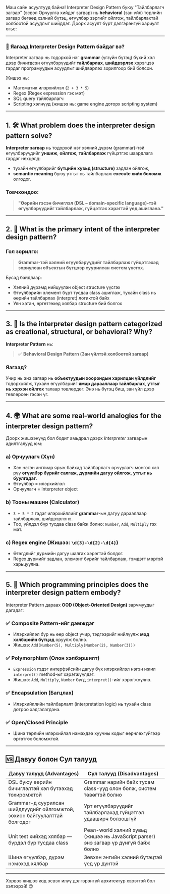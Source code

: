 Маш сайн асуултууд байна! Interpreter Design Pattern буюу "Тайлбарлагч загвар" (эсвэл Орчуулга хийдэг загвар) нь **behavioral** (зан үйл) төрлийн загвар бөгөөд хэлний бүтэц, өгүүлбэр зэргийг ойлгож, тайлбарлахтай холбоотой асуудлыг шийддэг. Доорх асуулт бүрт дэлгэрэнгүй хариулт өгье:

---

### 🧩 **Яагаад Interpreter Design Pattern байдаг вэ?**
Interpreter загвар нь тодорхой нэг **grammar** (үгзүйн бүтэц) бүхий хэл дээр бичигдсэн өгүүлбэрүүдийг **тайлбарлах**, **шийдвэрлэх** хэрэгцээ гардаг програмуудын асуудлыг шийдвэрлэх зорилгоор бий болсон.

Жишээ нь:
- Математик илэрхийлэл (`2 + 3 * 5`)
- Regex (Regex expression гэх мэт)
- SQL query тайлбарлагч
- Scripting хэлнүүд (жишээ нь: game engine доторх scripting system)

---

## 1. 🛠️ **What problem does the interpreter design pattern solve?**
**Interpreter загвар** нь тодорхой нэг хэлний дүрэм (grammar)-тэй өгүүлбэрүүдийг **уншиж**, **ойлгож**, **тайлбарлаж** гүйцэтгэх шаардлага гардаг нөхцөлд:
- тухайн өгүүлбэрийг **бүтцийн хувьд (structure)** задлан ойлгож,
- **semantic meaning** буюу утгыг нь тайлбарлаж **execute хийх боломж** олгодог.

### Товчхондоо:
> **"Өөрийн гэсэн бичиглэл (DSL – domain-specific language)-тэй өгүүлбэрүүдийг тайлбарлаж, гүйцэтгэх хэрэгтэй үед ашиглана."**

---

## 2. 🎯 **What is the primary intent of the interpreter design pattern?**

### Гол зорилго:
> **Grammar-тэй хэлний өгүүлбэрүүдийг тайлбарлаж гүйцэтгэхэд зориулсан объектын бүтцээр суурилсан систем үүсгэх.**

Бусад байдлаар:
- Хэлний дүрэмд нийцүүлэн object structure үүсгэх
- Өгүүлбэрийн элемент бүрт тусдаа class ашиглаж, тухайн class нь өөрийн тайлбарлах (interpret) логиктой байх
- Уян хатан, өргөтгөхөд хялбар structure бий болгох

---

## 3. 🧬 **Is the interpreter design pattern categorized as creational, structural, or behavioral? Why?**

**Interpreter Pattern** нь:
> ✅ **Behavioral Design Pattern (Зан үйлтэй холбоотой загвар)**

### Яагаад?
Учир нь энэ загвар нь **объектуудын хоорондын харилцан үйлдлийг** тодорхойлж, тухайн өгүүлбэрийг **ямар дарааллаар тайлбарлах**, **утгыг нь хэрхэн ойлгох** талаар төвлөрдөг. Энэ нь бүтэц биш, зан үйл дээр төвлөрсөн гэсэн үг.

---

## 4. 🌍 **What are some real-world analogies for the interpreter design pattern?**

Доорх жишээнүүд бол бодит амьдрал дээрх *Interpreter* загварын адилтгалууд юм:

### a) **Орчуулагч (Хүн)**
- Хэн нэгэн англиар ярьж байхад тайлбарлагч орчуулагч монгол хэл рүү **өгүүлбэр бүрийг салгаж**, **дүрмийн дагуу ойлгож**, **утгыг нь буулгадаг.**
- Өгүүлбэр = илэрхийлэл
- Орчуулагч = Interpreter object

### b) **Тооны машин (Calculator)**
- `3 + 5 * 2` гэдэг илэрхийллийг **grammar**-ын дагуу дарааллаар тайлбарлаж, шийдвэрлэнэ.
- Тоо, үйлдэл бүр тусдаа class байж болно: `Number`, `Add`, `Multiply` гэх мэт.

### c) **Regex engine (Жишээ: `\d{3}-\d{2}-\d{4}`)**
- Өгөгдлийг дүрмийн дагуу шалгах хэрэгтэй болдог.
- Regex дүрмийг задлан, элемэнт бүрийг тайлбарлаж, тэмдэгт мөртэй харьцуулна.

---

## 5. 🧠 **Which programming principles does the interpreter design pattern embody?**

Interpreter Pattern дараах **OOD (Object-Oriented Design)** зарчмуудыг дагадаг:

### ✅ **Composite Pattern-ийг дэмждэг**  
- Илэрхийлэл бүр нь өөр object учир, тэдгээрийг нийлүүлж **мод хэлбэрийн бүтцэд** оруулж болно.
- Жишээ: `Add(Number(5), Multiply(Number(2), Number(3)))`

### ✅ **Polymorphism (Олон хэлбэршилт)**  
- `Expression` гэдэг интерфэйсийн дагуу бүх илэрхийлэл нэгэн ижил `interpret()` method-ыг хэрэгжүүлдэг.
- Жишээ: `Add`, `Multiply`, `Number` бүгд `interpret()`-ийг хэрэгжүүлнэ.

### ✅ **Encapsulation (Багцлах)**  
- Илэрхийллийн тайлбарлалт (interpretation logic) нь тухайн class дотроо хадгалагдана.

### ✅ **Open/Closed Principle**  
- Шинэ төрлийн илэрхийлэл нэмэхдээ хуучны кодыг өөрчлөхгүйгээр өргөтгөх боломжтой.

---

## 🆚 Давуу болон Сул талууд

| Давуу талууд (Advantages) | Сул талууд (Disadvantages) |
|---------------------------|-----------------------------|
| DSL буюу өөрийн бичиглэлтэй хэл бүтээхэд тохиромжтой | Grammar нарийн байх тусам class-ууд олон болж, систем төвөгтэй болно |
| Grammar-д суурилсан шийдлүүдийг ойлгомжтой, зохион байгуулалттай болгодог | Урт өгүүлбэрүүдийг тайлбарлахад гүйцэтгэл удааширч болзошгүй |
| Unit test хийхэд хялбар — бүрдэл бүр тусдаа class | Реал-world хэлний хувьд (жишээ нь JavaScript parser) энэ загвар үр дүнгүй байж болно |
| Шинэ өгүүлбэр, дүрэм нэмэхэд хялбар | Зөвхөн энгийн хэлний бүтэцтэй үед үр дүнтэй |

---

Хэрвээ жишээ код эсвэл илүү дэлгэрэнгүй архитектур хэрэгтэй бол хэлээрэй! 😊